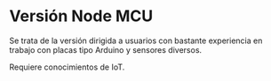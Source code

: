 # Versión Node MCU

Se trata de la versión dirigida a usuarios con bastante experiencia en trabajo con placas tipo Arduino y sensores diversos.

Requiere conocimientos de IoT.
